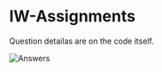 # IW-Assignments

Question detailas are on the code itself.

<img src = "https://i.imgur.com/B2Yl3kQ.png" alt = "Answers">
